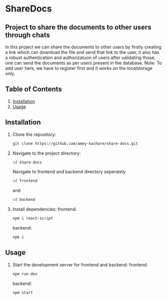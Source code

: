 # ShareDocs

## Project to share the documents to other users through chats

In this project we can share the documents to other users by firstly creating a link which can download the file and send that link to the user, it also has a robust authentication and authorizatuon of users after validating those, one can send the documents as per users present in the database.
Note: To add user here, we have to register first and it works on the localstorage only.

## Table of Contents

1. [Installation](#installation)
2. [Usage](#usage)

## Installation

1. Clone the repository:
   ```sh
   git clone https://github.com/amey-kachare/share-docs.git
   ```
2. Navigate to the project directory:
   ```sh
   cd share-docs
   ```
   Navigate to frontend and backend directory seperately
   ```sh
   cd frontend
   ```
   and
   ```sh
   cd backend
   ```
4. Install dependencies:
   frontend:
   ```sh
   npm i react-script
   ```
   backend:
   ```sh
   npm i
   ```

## Usage

1. Start the development server for frontend and backend:
   frontend
   ```sh
   npm run dev
   ```
   backend:
   ```sh
   npm start
   ```
